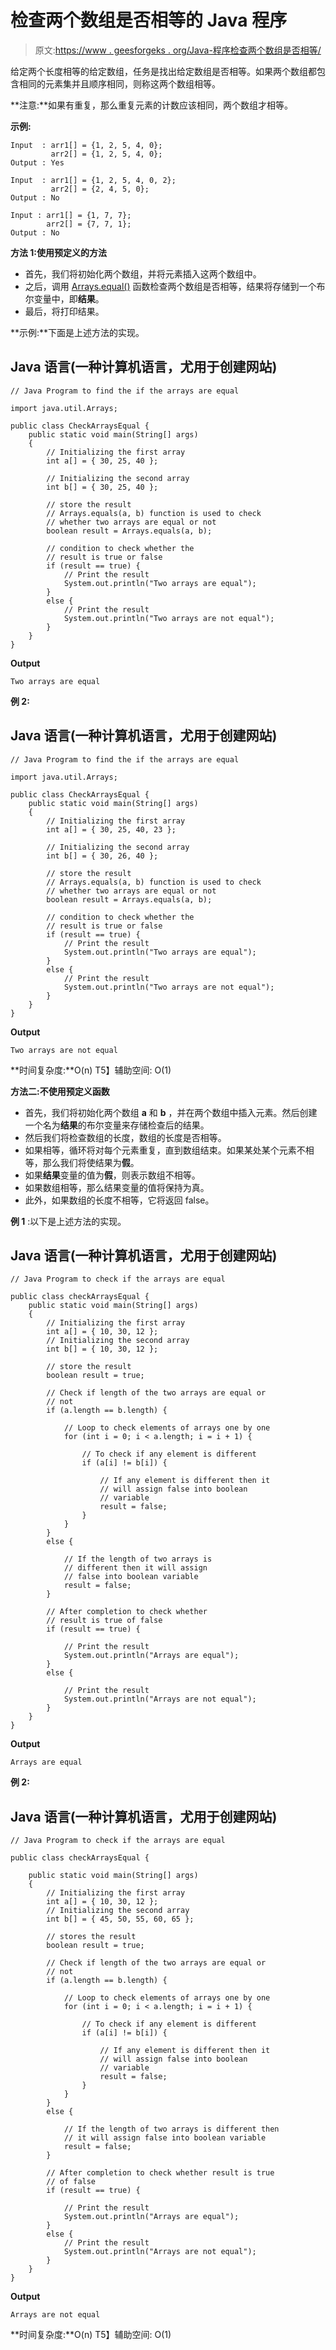 # 检查两个数组是否相等的 Java 程序

> 原文:[https://www . geesforgeks . org/Java-程序检查两个数组是否相等/](https://www.geeksforgeeks.org/java-program-to-check-if-two-arrays-are-equal-or-not/)

给定两个长度相等的给定数组，任务是找出给定数组是否相等。如果两个数组都包含相同的元素集并且顺序相同，则称这两个数组相等。

**注意:**如果有重复，那么重复元素的计数应该相同，两个数组才相等。

**示例:**

```
Input  : arr1[] = {1, 2, 5, 4, 0};
         arr2[] = {1, 2, 5, 4, 0}; 
Output : Yes

Input  : arr1[] = {1, 2, 5, 4, 0, 2};
         arr2[] = {2, 4, 5, 0}; 
Output : No

Input : arr1[] = {1, 7, 7};
        arr2[] = {7, 7, 1};
Output : No

```

**方法 1:使用预定义的方法**

*   首先，我们将初始化两个数组，并将元素插入这两个数组中。
*   之后，调用 [Arrays.equal()](https://www.geeksforgeeks.org/java-util-arrays-equals-java-examples/) 函数检查两个数组是否相等，结果将存储到一个布尔变量中，即**结果**。
*   最后，将打印结果。

**示例:**下面是上述方法的实现。

## Java 语言(一种计算机语言，尤用于创建网站)

```
// Java Program to find the if the arrays are equal

import java.util.Arrays;

public class CheckArraysEqual {
    public static void main(String[] args)
    {
        // Initializing the first array
        int a[] = { 30, 25, 40 };

        // Initializing the second array
        int b[] = { 30, 25, 40 };

        // store the result
        // Arrays.equals(a, b) function is used to check
        // whether two arrays are equal or not
        boolean result = Arrays.equals(a, b);

        // condition to check whether the
        // result is true or false
        if (result == true) {
            // Print the result
            System.out.println("Two arrays are equal");
        }
        else {
            // Print the result
            System.out.println("Two arrays are not equal");
        }
    }
}
```

**Output**

```
Two arrays are equal
```

**例 2:**

## Java 语言(一种计算机语言，尤用于创建网站)

```
// Java Program to find the if the arrays are equal

import java.util.Arrays;

public class CheckArraysEqual {
    public static void main(String[] args)
    {
        // Initializing the first array
        int a[] = { 30, 25, 40, 23 };

        // Initializing the second array
        int b[] = { 30, 26, 40 };

        // store the result
        // Arrays.equals(a, b) function is used to check
        // whether two arrays are equal or not
        boolean result = Arrays.equals(a, b);

        // condition to check whether the
        // result is true or false
        if (result == true) {
            // Print the result
            System.out.println("Two arrays are equal");
        }
        else {
            // Print the result
            System.out.println("Two arrays are not equal");
        }
    }
}
```

**Output**

```
Two arrays are not equal
```

**时间复杂度:**O(n)
T5】辅助空间: O(1)

**方法二:不使用预定义函数**

*   首先，我们将初始化两个数组 **a** 和 **b** ，并在两个数组中插入元素。然后创建一个名为**结果**的布尔变量来存储检查后的结果。
*   然后我们将检查数组的长度，数组的长度是否相等。
*   如果相等，循环将对每个元素重复，直到数组结束。如果某处某个元素不相等，那么我们将使结果为**假**。
*   如果**结果**变量的值为**假**，则表示数组不相等。
*   如果数组相等，那么结果变量的值将保持为真。
*   此外，如果数组的长度不相等，它将返回 false。

**例 1** :以下是上述方法的实现。

## Java 语言(一种计算机语言，尤用于创建网站)

```
// Java Program to check if the arrays are equal

public class checkArraysEqual {
    public static void main(String[] args)
    {
        // Initializing the first array
        int a[] = { 10, 30, 12 };
        // Initializing the second array
        int b[] = { 10, 30, 12 };

        // store the result
        boolean result = true;

        // Check if length of the two arrays are equal or
        // not
        if (a.length == b.length) {

            // Loop to check elements of arrays one by one
            for (int i = 0; i < a.length; i = i + 1) {

                // To check if any element is different
                if (a[i] != b[i]) {

                    // If any element is different then it
                    // will assign false into boolean
                    // variable
                    result = false;
                }
            }
        }
        else {

            // If the length of two arrays is
            // different then it will assign
            // false into boolean variable
            result = false;
        }

        // After completion to check whether
        // result is true of false
        if (result == true) {

            // Print the result
            System.out.println("Arrays are equal");
        }
        else {

            // Print the result
            System.out.println("Arrays are not equal");
        }
    }
}
```

**Output**

```
Arrays are equal
```

**例 2:**

## Java 语言(一种计算机语言，尤用于创建网站)

```
// Java Program to check if the arrays are equal

public class checkArraysEqual {

    public static void main(String[] args)
    {
        // Initializing the first array
        int a[] = { 10, 30, 12 };
        // Initializing the second array
        int b[] = { 45, 50, 55, 60, 65 };

        // stores the result
        boolean result = true;

        // Check if length of the two arrays are equal or
        // not
        if (a.length == b.length) {

            // Loop to check elements of arrays one by one
            for (int i = 0; i < a.length; i = i + 1) {

                // To check if any element is different
                if (a[i] != b[i]) {

                    // If any element is different then it
                    // will assign false into boolean
                    // variable
                    result = false;
                }
            }
        }
        else {

            // If the length of two arrays is different then
            // it will assign false into boolean variable
            result = false;
        }

        // After completion to check whether result is true
        // of false
        if (result == true) {

            // Print the result
            System.out.println("Arrays are equal");
        }
        else {
            // Print the result
            System.out.println("Arrays are not equal");
        }
    }
}
```

**Output**

```
Arrays are not equal
```

**时间复杂度:**O(n)
T5】辅助空间: O(1)